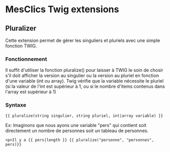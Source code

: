 # MesClics Twig extensions

## Pluralizer
Cette extension permet de gérer les singuliers et pluriels avec une simple fonction TWIG.
### Fonctionnement
Il suffit d'utiliser la fonction pluralize() pour laisser à TWIG le soin de chosir s'il doit afficher la version au singulier ou la version au pluriel en fonction d'une variable (int ou array).
Twig vérifie que la variable nécessite le pluriel (si la valeur de l'int est supérieur à 1, ou si le nombre d'items contenus dans l'array est supérieur à 1)
### Syntaxe
```twig
{{ pluralize(string singulier, string pluriel, int|array variable) }}
```
Ex: Imaginons que nous ayons une variable "pers" qui contient soit directement un nombre de personnes soit un tableau de personnes.
```twig
<p>Il y a {{ pers|length }} {{ pluralize("personne", "personnes", pers)}}
````


